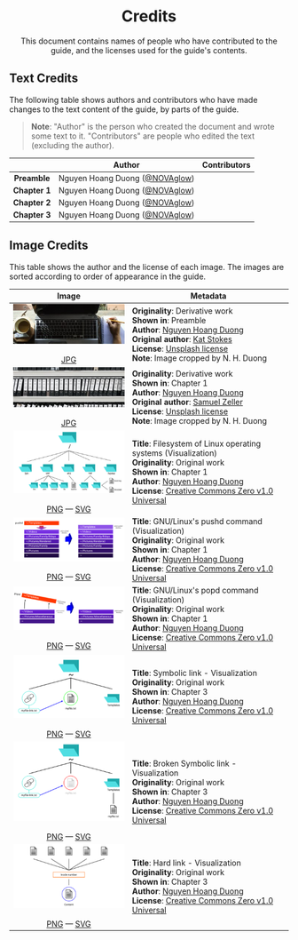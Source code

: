 <h1 align="center">Credits</h1>

<p align="center">
    This document contains names of people who have contributed to the guide,
    and the licenses used for the guide's contents.
</p>

<!-- Link aliases -->
[aut1]: https://github.com/NOVAglow

Text Credits
------------

The following table shows authors and contributors who have made changes to the
text content of the guide, by parts of the guide.

> **Note**: "Author" is the person who created the document and wrote some text
to it. "Contributors" are people who edited the text (excluding the author).

||Author|Contributors|
|:---:|:---:|---|
|**Preamble**|Nguyen Hoang Duong ([@NOVAglow][aut1])||
|**Chapter 1**|Nguyen Hoang Duong ([@NOVAglow][aut1])||
|**Chapter 2**|Nguyen Hoang Duong ([@NOVAglow][aut1])||
|**Chapter 3**|Nguyen Hoang Duong ([@NOVAglow][aut1])||

Image Credits
-------------

This table shows the author and the license of each image. The images are sorted
according to order of appearance in the guide.

<!-- This table was generated using script/mkimgcreds.new.py -->
<!--
    EDIT:

    1) Fix a link's Markdown formatting -- Commited by @NOVAglow
    2) Replace full link "https://github.com/NOVAglow" with link alias "aut1"
       -- Commited by @NOVAglow
-->

|Image|Metadata|
|:---:|---|
|![](img/thumb/prem.jpg)<br/><br/>[JPG](img/thumb/prem.jpg)|**Originality**: Derivative work <br/> **Shown in**: Preamble <br/> **Author**: [Nguyen Hoang Duong][aut1] <br/> **Original author**: [Kat Stokes](https://unsplash.com/@katstokes_/portfolio) <br/> **License**: [Unsplash license](https://unsplash.com/license)<br/> **Note**: Image cropped by N. H. Duong|
|![](img/thumb/folders.jpg)<br/><br/>[JPG](img/thumb/folders.jpg)|**Originality**: Derivative work <br/> **Shown in**: Chapter 1 <br/> **Author**: [Nguyen Hoang Duong][aut1] <br/> **Original author**: [Samuel Zeller](https://unsplash.com/@samuelzeller/portfolio) <br/> **License**: [Unsplash license](https://unsplash.com/license)<br/> **Note**: Image cropped by N. H. Duong|
|![](img/thumb/fsh.png)<br/><br/>[PNG](img/thumb/fsh.png) &mdash; [SVG](svg/fsh.svg)|**Title**: Filesystem of Linux operating systems (Visualization) <br/> **Originality**: Original work <br/> **Shown in**: Chapter 1 <br/> **Author**: [Nguyen Hoang Duong][aut1] <br/> **License**: [Creative Commons Zero v1.0 Universal](https://creativecommons.org/publicdomain/zero/1.0/legalcode)|
|![](img/thumb/pushd-vis.png)<br/><br/>[PNG](img/thumb/pushd-vis.png) &mdash; [SVG](svg/pushd-vis.svg)|**Title**: GNU/Linux's pushd command (Visualization) <br/> **Originality**: Original work <br/> **Shown in**: Chapter 1 <br/> **Author**: [Nguyen Hoang Duong][aut1] <br/> **License**: [Creative Commons Zero v1.0 Universal](https://creativecommons.org/publicdomain/zero/1.0/legalcode)|
|![](img/thumb/popd-vis.png)<br/><br/>[PNG](img/thumb/popd-vis.png) &mdash; [SVG](svg/popd-vis.svg)|**Title**: GNU/Linux's popd command (Visualization) <br/> **Originality**: Original work <br/> **Shown in**: Chapter 1 <br/> **Author**: [Nguyen Hoang Duong][aut1] <br/> **License**: [Creative Commons Zero v1.0 Universal](https://creativecommons.org/publicdomain/zero/1.0/legalcode)|
|![](img/thumb/symlink-vis.png)<br/><br/>[PNG](img/thumb/symlink-vis.png) &mdash; [SVG](svg/symlink-vis.svg)|**Title**: Symbolic link - Visualization <br/> **Originality**: Original work <br/> **Shown in**: Chapter 3 <br/> **Author**: [Nguyen Hoang Duong][aut1] <br/> **License**: [Creative Commons Zero v1.0 Universal](https://creativecommons.org/publicdomain/zero/1.0/legalcode)|
|![](img/thumb/broken_symlink-vis.png)<br/><br/>[PNG](img/thumb/broken_symlink-vis.png) &mdash; [SVG](svg/broken_symlink-vis.svg)|**Title**: Broken Symbolic link - Visualization <br/> **Originality**: Original work <br/> **Shown in**: Chapter 3 <br/> **Author**: [Nguyen Hoang Duong][aut1] <br/> **License**: [Creative Commons Zero v1.0 Universal](https://creativecommons.org/publicdomain/zero/1.0/legalcode)|
|![](img/thumb/hard_link-vis.png)<br/><br/>[PNG](img/thumb/hard_link-vis.png) &mdash; [SVG](svg/hard_link-vis.svg)|**Title**: Hard link - Visualization <br/> **Originality**: Original work <br/> **Shown in**: Chapter 3 <br/> **Author**: [Nguyen Hoang Duong][aut1] <br/> **License**: [Creative Commons Zero v1.0 Universal](https://creativecommons.org/publicdomain/zero/1.0/legalcode)|
